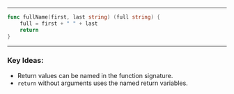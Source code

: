 
---

```go
func fullName(first, last string) (full string) {
	full = first + " " + last 	
	return 
}
```

---
### **Key Ideas:**

- Return values can be named in the function signature.
- `return` without arguments uses the named return variables.